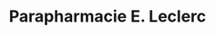 ---
title: "Parapharmacie E. Leclerc"
url: /ville-la-grand/parapharmacie-e-leclerc/
shop: chimiste
---